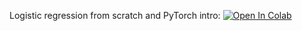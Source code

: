 Logistic regression from scratch and PyTorch intro:
[![Open In Colab](https://colab.research.google.com/assets/colab-badge.svg)](https://colab.research.google.com/github/girafe-ai/ml-mipt/blob/basic_s20/week0_03_linear_classification/week0_03_intro_to_pytorch.ipynb)
